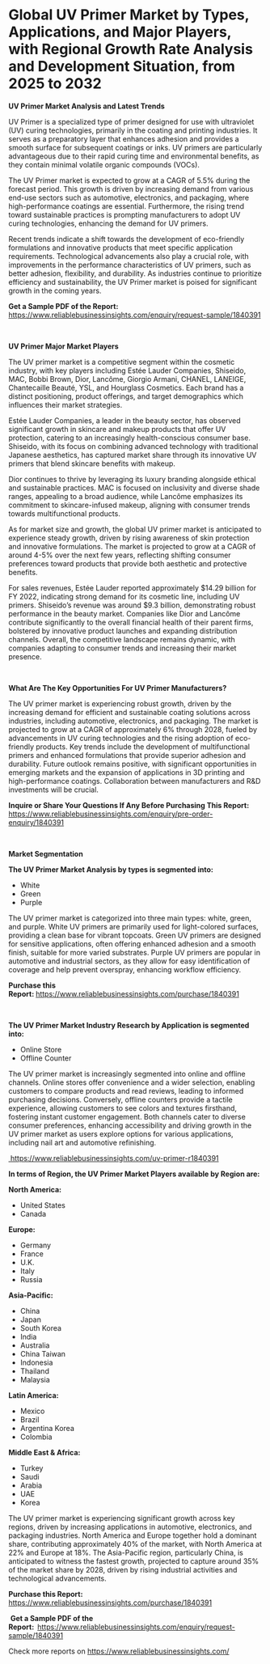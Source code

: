 <p><h1>Global UV Primer Market by Types, Applications, and Major Players, with Regional Growth Rate Analysis and Development Situation, from 2025 to 2032</h1></p><p><strong>UV Primer Market Analysis and Latest Trends</strong></p>
<p><p>UV Primer is a specialized type of primer designed for use with ultraviolet (UV) curing technologies, primarily in the coating and printing industries. It serves as a preparatory layer that enhances adhesion and provides a smooth surface for subsequent coatings or inks. UV primers are particularly advantageous due to their rapid curing time and environmental benefits, as they contain minimal volatile organic compounds (VOCs).</p><p>The UV Primer market is expected to grow at a CAGR of 5.5% during the forecast period. This growth is driven by increasing demand from various end-use sectors such as automotive, electronics, and packaging, where high-performance coatings are essential. Furthermore, the rising trend toward sustainable practices is prompting manufacturers to adopt UV curing technologies, enhancing the demand for UV primers. </p><p>Recent trends indicate a shift towards the development of eco-friendly formulations and innovative products that meet specific application requirements. Technological advancements also play a crucial role, with improvements in the performance characteristics of UV primers, such as better adhesion, flexibility, and durability. As industries continue to prioritize efficiency and sustainability, the UV Primer market is poised for significant growth in the coming years.</p></p>
<p><strong>Get a Sample PDF of the Report:&nbsp;</strong> <a href="https://www.reliablebusinessinsights.com/enquiry/request-sample/1840391?utm_campaign=2323&utm_medium=2&utm_source=Github&utm_content=ia&utm_term=09022025&utm_id=uv-primer">https://www.reliablebusinessinsights.com/enquiry/request-sample/1840391</a></p>
<p>&nbsp;</p>
<p><strong>UV Primer Major Market Players</strong></p>
<p><p>The UV primer market is a competitive segment within the cosmetic industry, with key players including Estée Lauder Companies, Shiseido, MAC, Bobbi Brown, Dior, Lancôme, Giorgio Armani, CHANEL, LANEIGE, Chantecaille Beauté, YSL, and Hourglass Cosmetics. Each brand has a distinct positioning, product offerings, and target demographics which influences their market strategies.</p><p>Estée Lauder Companies, a leader in the beauty sector, has observed significant growth in skincare and makeup products that offer UV protection, catering to an increasingly health-conscious consumer base. Shiseido, with its focus on combining advanced technology with traditional Japanese aesthetics, has captured market share through its innovative UV primers that blend skincare benefits with makeup.</p><p>Dior continues to thrive by leveraging its luxury branding alongside ethical and sustainable practices. MAC is focused on inclusivity and diverse shade ranges, appealing to a broad audience, while Lancôme emphasizes its commitment to skincare-infused makeup, aligning with consumer trends towards multifunctional products.</p><p>As for market size and growth, the global UV primer market is anticipated to experience steady growth, driven by rising awareness of skin protection and innovative formulations. The market is projected to grow at a CAGR of around 4-5% over the next few years, reflecting shifting consumer preferences toward products that provide both aesthetic and protective benefits.</p><p>For sales revenues, Estée Lauder reported approximately $14.29 billion for FY 2022, indicating strong demand for its cosmetic line, including UV primers. Shiseido’s revenue was around $9.3 billion, demonstrating robust performance in the beauty market. Companies like Dior and Lancôme contribute significantly to the overall financial health of their parent firms, bolstered by innovative product launches and expanding distribution channels. Overall, the competitive landscape remains dynamic, with companies adapting to consumer trends and increasing their market presence.</p></p>
<p>&nbsp;</p>
<p><strong>What Are The Key Opportunities For UV Primer Manufacturers?</strong></p>
<p><p>The UV primer market is experiencing robust growth, driven by the increasing demand for efficient and sustainable coating solutions across industries, including automotive, electronics, and packaging. The market is projected to grow at a CAGR of approximately 6% through 2028, fueled by advancements in UV curing technologies and the rising adoption of eco-friendly products. Key trends include the development of multifunctional primers and enhanced formulations that provide superior adhesion and durability. Future outlook remains positive, with significant opportunities in emerging markets and the expansion of applications in 3D printing and high-performance coatings. Collaboration between manufacturers and R&D investments will be crucial.</p></p>
<p><strong>Inquire or Share Your Questions If Any Before Purchasing This Report:</strong> <a href="https://www.reliablebusinessinsights.com/enquiry/pre-order-enquiry/1840391?utm_campaign=2323&utm_medium=2&utm_source=Github&utm_content=ia&utm_term=09022025&utm_id=uv-primer">https://www.reliablebusinessinsights.com/enquiry/pre-order-enquiry/1840391</a></p>
<p>&nbsp;</p>
<p><strong>Market Segmentation</strong></p>
<p><strong>The UV Primer Market Analysis by types is segmented into:</strong></p>
<p><ul><li>White</li><li>Green</li><li>Purple</li></ul></p>
<p><p>The UV primer market is categorized into three main types: white, green, and purple. White UV primers are primarily used for light-colored surfaces, providing a clean base for vibrant topcoats. Green UV primers are designed for sensitive applications, often offering enhanced adhesion and a smooth finish, suitable for more varied substrates. Purple UV primers are popular in automotive and industrial sectors, as they allow for easy identification of coverage and help prevent overspray, enhancing workflow efficiency.</p></p>
<p><strong>Purchase this Report:&nbsp;</strong><a href="https://www.reliablebusinessinsights.com/purchase/1840391?utm_campaign=2323&utm_medium=2&utm_source=Github&utm_content=ia&utm_term=09022025&utm_id=uv-primer">https://www.reliablebusinessinsights.com/purchase/1840391</a></p>
<p>&nbsp;</p>
<p><strong>The UV Primer Market Industry Research by Application is segmented into:</strong></p>
<p><ul><li>Online Store</li><li>Offline Counter</li></ul></p>
<p><p>The UV primer market is increasingly segmented into online and offline channels. Online stores offer convenience and a wider selection, enabling customers to compare products and read reviews, leading to informed purchasing decisions. Conversely, offline counters provide a tactile experience, allowing customers to see colors and textures firsthand, fostering instant customer engagement. Both channels cater to diverse consumer preferences, enhancing accessibility and driving growth in the UV primer market as users explore options for various applications, including nail art and automotive refinishing.</p></p>
<p><a href="https://www.reliablebusinessinsights.com/uv-primer-r1840391?utm_campaign=2323&utm_medium=2&utm_source=Github&utm_content=ia&utm_term=09022025&utm_id=uv-primer">&nbsp;https://www.reliablebusinessinsights.com/uv-primer-r1840391</a></p>
<p><strong>In terms of Region, the UV Primer Market Players available by Region are:</strong></p>
<p>
    <p> <strong> North America: </strong>
        <ul>
            <li>United States</li>
            <li>Canada</li>
        </ul>
        </p> 
    <p> <strong> Europe: </strong>
        <ul>
            <li>Germany</li>
            <li>France</li>
            <li>U.K.</li>
            <li>Italy</li>
            <li>Russia</li>
        </ul>
        </p> 
    <p> <strong> Asia-Pacific: </strong>
        <ul>
            <li>China</li>
            <li>Japan</li>
            <li>South Korea</li>
            <li>India</li>
            <li>Australia</li>
            <li>China Taiwan</li>
            <li>Indonesia</li>
            <li>Thailand</li>
            <li>Malaysia</li>
        </ul>
        </p> 
    <p> <strong> Latin America: </strong>
        <ul>
            <li>Mexico</li>
            <li>Brazil</li>
            <li>Argentina Korea</li>
            <li>Colombia</li>
        </ul>
        </p> 
    <p> <strong> Middle East & Africa: </strong>
        <ul>
            <li>Turkey</li>
            <li>Saudi</li>
            <li>Arabia</li>
            <li>UAE</li>
            <li>Korea</li>
        </ul>
    </p>
    </p>
<p><p>The UV primer market is experiencing significant growth across key regions, driven by increasing applications in automotive, electronics, and packaging industries. North America and Europe together hold a dominant share, contributing approximately 40% of the market, with North America at 22% and Europe at 18%. The Asia-Pacific region, particularly China, is anticipated to witness the fastest growth, projected to capture around 35% of the market share by 2028, driven by rising industrial activities and technological advancements.</p></p>
<p><strong>Purchase this Report: </strong><a href="https://www.reliablebusinessinsights.com/purchase/1840391?utm_campaign=2323&utm_medium=2&utm_source=Github&utm_content=ia&utm_term=09022025&utm_id=uv-primer">https://www.reliablebusinessinsights.com/purchase/1840391</a></p>
<p>&nbsp;<strong>Get a Sample PDF of the Report:&nbsp;&nbsp;</strong><a href="https://www.reliablebusinessinsights.com/enquiry/request-sample/1840391?utm_campaign=2323&utm_medium=2&utm_source=Github&utm_content=ia&utm_term=09022025&utm_id=uv-primer">https://www.reliablebusinessinsights.com/enquiry/request-sample/1840391</a></p>
<p><strong></strong></p>
<p>Check more reports on <a href="https://www.reliablebusinessinsights.com/?utm_campaign=2323&utm_medium=2&utm_source=Github&utm_content=ia&utm_term=09022025&utm_id=uv-primer">https://www.reliablebusinessinsights.com/</a></p>